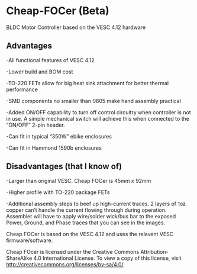 # Cheap-FOCer (Beta)
BLDC Motor Controller based on the VESC 4.12 hardware

## Advantages
-All functional features of VESC 4.12

-Lower build and BOM cost

-TO-220 FETs allow for big heat sink attachment for better thermal performance

-SMD components no smaller than 0805 make hand assembly practical

-Added ON/OFF capability to turn off control circuitry when controller is not in use. A simple mechanical switch will achieve this when connected to the “ON/OFF” 2-pin header.

-Can fit in typical “350W” ebike enclosures

-Can fit in Hammond 1590b enclosures

## Disadvantages (that I know of)

-Larger than original VESC. Cheap FOCer is 45mm x 92mm

-Higher profile with TO-220 package FETs

-Additional assembly steps to beef up high-current traces. 2 layers of 1oz copper can’t handle the current flowing through during operation. Assembler will have to apply wire/solder wick/bus bar to the exposed Power, Ground, and Phase traces that you can see in the images.

Cheap FOCer is based on the VESC 4.12 and uses the relavent VESC firmware/software.

Cheap FOcer is licensed under the Creative Commons Attribution-ShareAlike 4.0 International License. To view a copy of this license, visit http://creativecommons.org/licenses/by-sa/4.0/.
